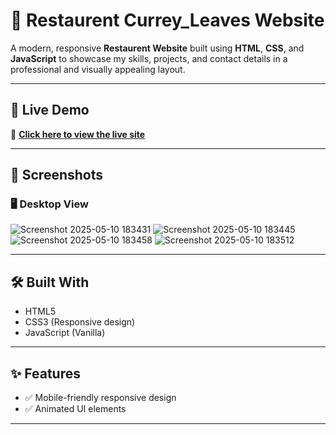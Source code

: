 # 🌟 Restaurent Currey_Leaves Website

A modern, responsive **Restaurent Website** built using **HTML**, **CSS**, and **JavaScript** to showcase my skills, projects, and contact details in a professional and visually appealing layout.

---

## 🔗 Live Demo

🚀 **[Click here to view the live site](http://127.0.0.1:5500/index.html)**  

---

## 📸 Screenshots

### 🖥️ Desktop View
![Screenshot 2025-05-10 183431](https://github.com/user-attachments/assets/3a0f23ef-3107-4826-a9dc-bbd495b3710a)
![Screenshot 2025-05-10 183445](https://github.com/user-attachments/assets/c50ce935-ba69-40c8-bf74-060de17d10ba)
![Screenshot 2025-05-10 183458](https://github.com/user-attachments/assets/9637f5b2-7947-4a9b-b91b-552bfdb1e377)
![Screenshot 2025-05-10 183512](https://github.com/user-attachments/assets/7ab0dfb3-41f6-4603-86d0-f504c03e0c82)


---

## 🛠️ Built With

- HTML5
- CSS3 (Responsive design)
- JavaScript (Vanilla)

---

## ✨ Features

- ✅ Mobile-friendly responsive design
- ✅ Animated UI elements
  
---
